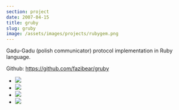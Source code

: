 ```yaml
---
section: project
date: 2007-04-15
title: gruby
slug: gruby
image: /assets/images/projects/rubygem.png
---
```


Gadu-Gadu (polish communicator) protocol implementation in Ruby language.

Github: https://github.com/fazibear/gruby

- ![](https://badge.fury.io/rb/gruby.svg)
- ![](https://img.shields.io/github/stars/fazibear/gruby.svg)
- ![](https://img.shields.io/gem/dt/gruby.svg)
- ![](https://img.shields.io/badge/license-GPLv2-blue.svg)
